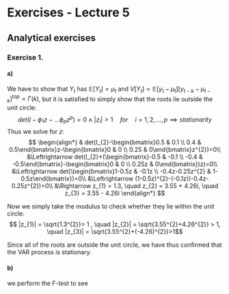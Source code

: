 # Exercises - Lecture 5

## Analytical exercises

### Exercise 1.

#### a)
We have to show that $Y_{t}$ has $\mathbb{E}[Y_{t}] = \mu_t$ and $V[Y_{t}] = \mathbb{E}[y_{t}-\mu_{t}][y_{t-k}-\mu_{t-k}]^{top} = \Gamma(k)$, but it is satisfied to simply show that the roots lie outside the unit circle:
$$det(I-\phi_{1}z-\dots \phi_{p}z^{p})=0 \land |z_{i}|>1 \quad for \quad i = 1,2,\dots,p \implies stationarity$$
Thus we solve for $z$:
$$
\begin{align*}
& det(I_{2}-\begin{bmatrix}0.5 & 0.1 \\ 0.4 & 0.5\end{bmatrix}z-\begin{bmatrix}0 & 0 \\ 0.25 & 0\end{bmatrix}z^{2})=0\\
&\Leftrightarrow det(I_{2}+(\begin{bmatrix}-0.5 & -0.1 \\ -0.4 & -0.5\end{bmatrix}-\begin{bmatrix}0 & 0 \\ 0.25z & 0\end{bmatrix})z)=0\\
&\Leftrightarrow det(\begin{bmatrix}1-0.5z & -0.1z \\ -0.4z-0.25z^{2} & 1-0.5z\end{bmatrix})=0\\
&\Leftrightarrow (1-0.5z)^{2}-(-0.1z)(-0.4z-0.25z^{2})=0\\
&\Rightarrow z_{1} = 1.3, \quad z_{2} = 3.55 + 4.26i, \quad z_{3} = 3.55 - 4.26i
\end{align*}
$$

Now we simply take the modulus to check whether they lie within the unit circle:
$$
|z_{1}| = \sqrt{1.3^{2}}> 1 , \quad |z_{2}| = \sqrt{3.55^{2}+4.26^{2}} > 1, \quad |z_{3}| = \sqrt{3.55^{2}+(-4.26)^{2}}>1$$

Since all of the roots are outside the unit circle, we have thus confirmed that the VAR process is stationary.


#### b)

we perform the F-test to see